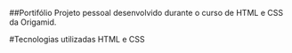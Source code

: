 ##Portifólio
Projeto pessoal desenvolvido durante o curso de HTML e CSS da Origamid.

#Tecnologias utilizadas
HTML e CSS
